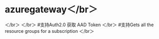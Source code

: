 # azuregateway＜/br＞
＜/br＞
＜/br＞
#支持Auth2.0 获取 AAD Token ＜/br＞
#支持Gets all the resource groups for a subscription ＜/br＞